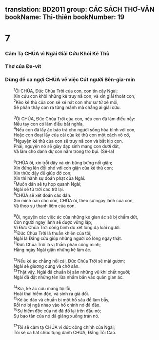 translation: BD2011
group: CÁC SÁCH THƠ-VĂN
bookName: Thi-thiên 
bookNumber: 19
-------

<div class="title"><h1>7</h1><h3>Cảm Tạ CHÚA vì Ngài Giải Cứu Khỏi Kẻ Thù</h3><h3>Thơ của Ða-vít</h3><h3>Dùng để ca ngợi CHÚA về việc Cút người Bên-gia-min</h3></div>
<span class="verse thi_7_1">  <sup>1</sup>Ôi CHÚA, Ðức Chúa Trời của con, con tin cậy Ngài;<br/>  Xin cứu con khỏi những kẻ truy nã con, và xin giải thoát con;<br/></span>
<span class="verse thi_7_2">  <sup>2</sup>Kẻo kẻ thù của con sẽ xé nát con như sư tử xé mồi,<br/>  Sẽ phân thây con ra từng mảnh mà chẳng ai giải cứu.<br/><br/></span>
<span class="verse thi_7_3">  <sup>3</sup>Ôi CHÚA, Ðức Chúa Trời của con, nếu con đã làm điều nầy:<br/>  Nếu tay con có làm điều bất nghĩa,<br/></span>
<span class="verse thi_7_4">  <sup>4</sup>Nếu con đã lấy ác báo trả cho người sống hòa bình với con,<br/>  Hoặc con đoạt lấy của cải của kẻ thù con một cách vô cớ,<br/></span>
<span class="verse thi_7_5">  <sup>5</sup>Nguyện kẻ thù của con sẽ truy nã con và bắt kịp con.<br/>  Phải, nguyện nó sẽ giày đạp sinh mạng con dưới đất,<br/>  Và làm cho danh dự con nằm trong tro bụi. (Sê-la)<br/><br/></span>
<span class="verse thi_7_6">  <sup>6</sup>CHÚA ôi, xin trỗi dậy và xin bừng bừng nổi giận;<br/>  Xin đứng lên đối phó với cơn giận của kẻ thù con;<br/>  Xin thức dậy để giúp đỡ con;<br/>  Xin thi hành sự đoán phạt của Ngài.<br/></span>
<span class="verse thi_7_7">  <sup>7</sup>Muôn dân sẽ tụ họp quanh Ngài;<br/>  Ngài sẽ từ trời cao trở lại.<br/></span>
<span class="verse thi_7_8">  <sup>8</sup>CHÚA sẽ xét đoán các dân.<br/>  Xin minh oan cho con, CHÚA ôi, theo sự ngay lành của con,<br/>  Và theo sự thanh liêm của con.<br/><br/></span>
<span class="verse thi_7_9">  <sup>9</sup>Ôi, nguyện các việc ác của những kẻ gian ác sẽ bị chấm dứt,<br/>  Còn người ngay lành sẽ được vững lập,<br/>  Vì Ðức Chúa Trời công bình dò xét lòng dạ loài người.<br/></span>
<span class="verse thi_7_10">  <sup>10</sup>Ðức Chúa Trời là thuẫn khiên của tôi;<br/>  Ngài là Ðấng cứu giúp những người có lòng ngay thật.<br/></span>
<span class="verse thi_7_11">  <sup>11</sup>Ðức Chúa Trời là vị thẩm phán công minh;<br/>  Hằng ngày Ngài giận những kẻ làm ác.<br/><br/></span>
<span class="verse thi_7_12">  <sup>12</sup>Nếu kẻ ác chẳng hối cải, Ðức Chúa Trời sẽ mài gươm;<br/>  Ngài sẽ giương cung và chờ sẵn.<br/></span>
<span class="verse thi_7_13">  <sup>13</sup>Thật vậy, Ngài đã chuẩn bị sẵn những vũ khí chết người;<br/>  Ngài đã đặt những tên lửa nhắm bắn vào quân gian ác.<br/><br/></span>
<span class="verse thi_7_14">  <sup>14</sup>Kìa, kẻ ác cưu mang tội lỗi,<br/>  Hoài thai hiểm độc, và sinh ra giả dối.<br/></span>
<span class="verse thi_7_15">  <sup>15</sup>Kẻ ác đào và chuẩn bị một hố sâu để làm bẫy,<br/>  Rồi nó bị ngã nhào vào hố chính nó đã đào.<br/></span>
<span class="verse thi_7_16">  <sup>16</sup>Sự hiểm độc của nó đã đổ lại trên đầu nó;<br/>  Sự bạo tàn của nó đã giáng xuống trán nó.<br/><br/></span>
<span class="verse thi_7_17">  <sup>17</sup>Tôi sẽ cảm tạ CHÚA vì đức công chính của Ngài;<br/>  Tôi sẽ ca hát chúc tụng danh CHÚA, Ðấng Tối Cao.<br/></span>
